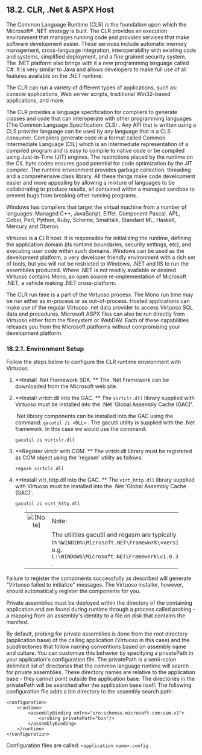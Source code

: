 <div id="rthclr" class="section">

<div class="titlepage">

<div>

<div>

## 18.2. CLR, .Net & ASPX Host

</div>

</div>

</div>

The Common Language Runtime (CLR) is the foundation upon which the
Microsoft® .NET strategy is built. The CLR provides an execution
environment that manages running code and provides services that make
software development easier. These services include automatic memory
management, cross-language integration, interoperability with existing
code and systems, simplified deployment, and a fine grained security
system. The .NET platform also brings with it a new programming language
called C#. It is very similar to Java and allows developers to make full
use of all features available on the .NET runtime.

The CLR can run a variety of different types of applications, such as:
console applications, Web server scripts, traditional Win32-based
applications, and more.

The CLR provides a language specification for compilers to generate
classes and code that can interoperate with other programming languages
(The Common Language Specification: CLS) . Any API that is written using
a CLS provider language can be used by any language that is a CLS
consumer. Compilers generate code in a format called Common Intermediate
Language (CIL) which is an intermediate representation of a compiled
program and is easy to compile to native code or be compiled using
Just-in-Time (JIT) engines. The restrictions placed by the runtime on
the CIL byte codes ensures good potential for code optimization by the
JIT compiler. The runtime environment provides garbage collection,
threading and a comprehensive class library. All these things make code
development easier and more appealing by allowing a mixture of languages
to be collaborating to produce results, all contained within a managed
sandbox to prevent bugs from breaking other running programs.

Windows has compilers that target the virtual machine from a number of
languages: Managed C++, JavaScript, Eiffel, Component Pascal, APL,
Cobol, Perl, Python, Ruby, Scheme, Smalltalk, Standard ML, Haskell,
Mercury and Oberon.

Virtuoso is a CLR host. It is responsible for initializing the runtime,
defining the application domain (its runtime boundaries, security
settings, etc), and executing user code within such domains. Windows can
be used as the development platform, a very developer friendly
environment with a rich set of tools, but you will not be restricted to
Windows, .NET and IIS to run the assemblies produced. Where .NET is not
readily available or desired Virtuoso contains Mono, an open source
re-implementation of Microsoft .NET, a vehicle making .NET
cross-platform.

The CLR run time is a part of the Virtuoso process. The Mono run time
may be run either as in-process or as out-of-process. Hosted
applications can make use of the regular Virtuoso .net data provider to
access Virtuoso SQL data and procedures. Microsoft ASPX files can also
be run directly from Virtuoso either from the filesystem or WebDAV. Each
of these capabilities releases you from the Microsoft platforms without
compromising your development platform.

<div id="rthclrenvsetdotnet" class="section">

<div class="titlepage">

<div>

<div>

### 18.2.1. Environment Setup

</div>

</div>

</div>

Follow the steps below to configure the CLR runtime environment with
Virtuoso:

<div class="orderedlist">

1.  **Install .Net Framework SDK. ** The .Net Framework can be
    downloaded from the Microsoft web site.

2.  **Install virtclr.dll into the GAC. ** The `virtclr.dll` library
    supplied with Virtuoso must be installed into the .Net 'Global
    Assembly Cache (GAC)'.

    .Net library components can be installed into the GAC using the
    command: `gacutil /i <DLL>` . The gacutil utility is supplied with
    the .Net framework. In this case we would use the command:

    ``` programlisting
    gacutil /i virtclr.dll
    ```

3.  **Register virtclr with COM. ** The virtclr.dll library must be
    registered as COM object using the 'regasm' utility as follows:

    ``` programlisting
    regasm virtclr.dll
    ```

4.  **Install virt_http.dll into the GAC. ** The `virt_http.dll` library
    supplied with Virtuoso must be installed into the .Net 'Global
    Assembly Cache (GAC)'.

    ``` programlisting
    gacutil /i virt_http.dll
    ```

</div>

<div class="note" style="margin-left: 0.5in; margin-right: 0.5in;">

|                              |                                                                                                                                                                |
|:----------------------------:|:---------------------------------------------------------------------------------------------------------------------------------------------------------------|
| ![\[Note\]](images/note.png) | Note:                                                                                                                                                          |
|                              | The utilities gacutil and regasm are typically found in `%WINDIR%\Microsoft.NET\Framework\<version>` e.g. `C:\WINDOWS\Microsoft.NET\Framework\v1.0.3705.288` . |

</div>

Failure to register the components successfully as described will
generate "Virtuoso failed to initialize" messages. The Virtuoso
installer, however, should automatically register the components for
you.

Private assemblies must be deployed within the directory of the
containing application and are found during runtime through a process
called probing - a mapping from an assembly's identity to a file on disk
that contains the manifest.

By default, probing for private assemblies is done from the root
directory (application base) of the calling application (Virtuoso in
this case) and the subdirectories that follow naming conventions based
on assembly name and culture. You can customize this behavior by
specifying a privatePath in your application's configuration file. The
privatePath is a semi-colon delimited list of directories that the
common language runtime will search for private assemblies. These
directory names are relative to the application base - they cannot point
outside the application base. The directories in the privatePath will be
searched after the application base itself. The following configuration
file adds a bin directory to the assembly search path:

``` programlisting
<configuration>
    <runtime>
        <assemblyBinding xmlns="urn:schemas-microsoft-com:asm.v1">
            <probing privatePath="bin"/>
        </assemblyBinding>
    </runtime>
</configuration>
```

Configuration files are called: `<application name>.config` .

</div>

</div>
